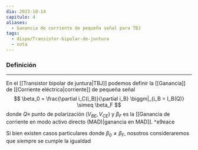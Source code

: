 ```yaml
---
dia: 2023-10-14
capitulo: 4
aliases:
  - Ganancia de corriente de pequeña señal para TBJ
tags:
  - dispo/Transistor-bipolar-de-juntura
  - nota
---
```

### Definición
---
En el [[Transistor bipolar de juntura|TBJ]] podemos definir la [[Ganancia]] de [[Corriente eléctrica|corriente]] de pequeña señal $$ \beta_0 = \frac{\partial i_C(i_B)}{\partial i_B} \biggm|_{i_B = I_B(Q)} \simeq \beta_F $$ donde $Q \equiv$  punto de polarización  $(V_{BE}, V_{CE})$ y $\beta_F$ es la [[Ganancia de corriente en modo activo directo (MAD)|ganancia en MAD]]. ^e9eace

Si bien existen casos particulares donde $\beta_0 \ne \beta_F$, nosotros consideraremos que siempre se cumple la igualdad